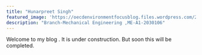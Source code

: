 ```yaml
---
title: "Hunarpreet Singh"
featured_image: 'https://oecdenvironmentfocusblog.files.wordpress.com/2020/06/wed-blog-shutterstock_1703194387_low_nwm.jpg'
description: "Branch-Mechanical Engineering ,ME-A1-2030106"
---
```

Welcome to my blog .
It is under construction.
But soon this will be completed.
